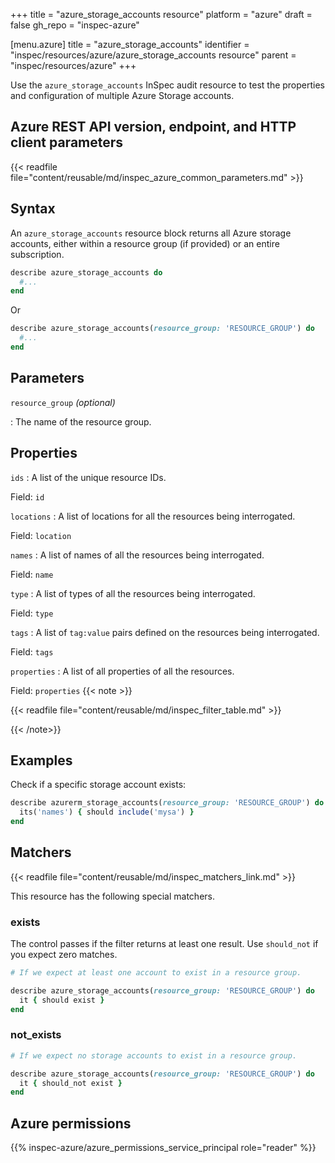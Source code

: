 +++
title = "azure_storage_accounts resource"
platform = "azure"
draft = false
gh_repo = "inspec-azure"

[menu.azure]
title = "azure_storage_accounts"
identifier = "inspec/resources/azure/azure_storage_accounts resource"
parent = "inspec/resources/azure"
+++

Use the `azure_storage_accounts` InSpec audit resource to test the properties and configuration of multiple Azure Storage accounts.

## Azure REST API version, endpoint, and HTTP client parameters

{{< readfile file="content/reusable/md/inspec_azure_common_parameters.md" >}}

## Syntax

An `azure_storage_accounts` resource block returns all Azure storage accounts, either within a resource group (if provided) or an entire subscription.

```ruby
describe azure_storage_accounts do
  #...
end
```

Or

```ruby
describe azure_storage_accounts(resource_group: 'RESOURCE_GROUP') do
  #...
end
```

## Parameters

`resource_group` _(optional)_

: The name of the resource group.

## Properties

`ids`
: A list of the unique resource IDs.

  Field: `id`

`locations`
: A list of locations for all the resources being interrogated.

  Field: `location`

`names`
: A list of names of all the resources being interrogated.

  Field: `name`

`type`
: A list of types of all the resources being interrogated.

  Field: `type`

`tags`
: A list of `tag:value` pairs defined on the resources being interrogated.

  Field: `tags`

`properties`
: A list of all properties of all the resources.

  Field: `properties`
{{< note >}}

{{< readfile file="content/reusable/md/inspec_filter_table.md" >}}

{{< /note>}}

## Examples

Check if a specific storage account exists:

```ruby
describe azurerm_storage_accounts(resource_group: 'RESOURCE_GROUP') do
  its('names') { should include('mysa') }
end
```

## Matchers

{{< readfile file="content/reusable/md/inspec_matchers_link.md" >}}

This resource has the following special matchers.

### exists

The control passes if the filter returns at least one result. Use `should_not` if you expect zero matches.

```ruby
# If we expect at least one account to exist in a resource group.

describe azure_storage_accounts(resource_group: 'RESOURCE_GROUP') do
  it { should exist }
end
```

### not_exists

```ruby
# If we expect no storage accounts to exist in a resource group.

describe azure_storage_accounts(resource_group: 'RESOURCE_GROUP') do
  it { should_not exist }
end
```

## Azure permissions

{{% inspec-azure/azure_permissions_service_principal role="reader" %}}
